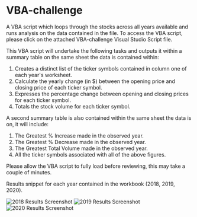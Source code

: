 # VBA-challenge
A VBA script which loops through the stocks across all years available and runs analysis on the data contained in the file.
To access the VBA script, please click on the attached VBA-challenge Visual Studio Script file. 

This VBA script will undertake the following tasks and outputs it within a summary table on the same sheet the data is contained within:
1) Creates a distinct list of the ticker symbols contained in column one of each year's worksheet. 
2) Calculate the yearly change (in $) between the opening price and closing price of each ticker symbol. 
3) Expresses the percentage change between opening and closing prices for each ticker symbol. 
4) Totals the stock volume for each ticker symbol. 

A second summary table is also contained within the same sheet the data is on, it will include:
1) The Greatest % Increase made in the observed year. 
2) The Greatest % Decrease made in the observed year. 
3) The Greatest Total Volume made in the observed year. 
4) All the ticker symbols associated with all of the above figures.

Please allow the VBA script to fully load before reviewing, this may take a couple of minutes. 

Results snippet for each year contained in the workbook (2018, 2019, 2020). 

![2018 Results Screenshot](https://user-images.githubusercontent.com/126973634/235369488-691d0b29-cd1d-48df-8b0f-9e3b8c4c4e53.PNG)
![2019 Results Screenshot](https://user-images.githubusercontent.com/126973634/235369492-a003f472-88d0-46a2-a434-d20c344a562a.PNG)
![2020 Results Screenshot](https://user-images.githubusercontent.com/126973634/235369496-b8f8097f-b6a4-44d0-b658-2a05357863c8.PNG)


